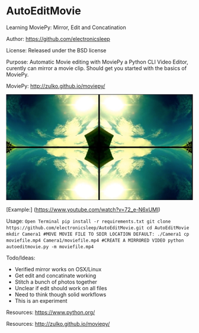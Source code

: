 AutoEditMovie
==========

Learning MoviePy: Mirror, Edit and Concatination

Author: https://github.com/electronicsleep

License: Released under the BSD license

Purpose: Automatic Movie editing with MoviePy a Python CLI Video Editor, curently can mirror a movie clip. Should get you started with the basics of MoviePy.

MoviePy: http://zulko.github.io/moviepy/

![Alt text](screenshot-mirror.jpg?raw=true "Screenshot Mirror")

[Example:] (https://www.youtube.com/watch?v=72_e-N6xUMI)

Usage:
``
Open Terminal
pip install -r requirements.txt
git clone https://github.com/electronicsleep/AutoEditMovie.git
cd AutoEditMovie
mkdir Camera1
#MOVE MOVIE FILE TO SDIR LOCATION DEFAULT: ./Camera1
cp moviefile.mp4 Camera1/moviefile.mp4
#CREATE A MIRRORED VIDEO
python autoeditmovie.py -m moviefile.mp4
``

Todo/Ideas:
* Verified mirror works on OSX/Linux
* Get edit and concatinate working
* Stitch a bunch of photos together
* Unclear if edit should work on all files
* Need to think though solid workflows
* This is an experiment

Resources:
https://www.python.org/

Resources:
http://zulko.github.io/moviepy/
